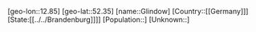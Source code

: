 ﻿---
location: [52.35,12.85]
type: City
tags:
- geo/City


SpocWebEntityId: 30475
isDeleted: false
confidential: public

---
[geo-lon::12.85]
[geo-lat::52.35]
[name::Glindow]
[Country::[[Germany]]]
[State:[[../../Brandenburg]]]]
[Population::]
[Unknown::]

